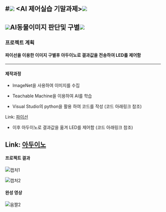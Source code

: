 #<img src="https://img.shields.io/badge/-4D2B1A?style=flat&logo=Buy Me A Coffee&logoColor=white"/> <AI 제어실습 기말과제><img src="https://img.shields.io/badge/-4D2B1A?style=flat&logo=Buy Me A Coffee&logoColor=white"/>
-----------------------
## <img src="https://img.shields.io/badge/-DC0032?style=flat&logo=DPD&logoColor=white"/>AI동물이미지 판단및 구별<img src="https://img.shields.io/badge/-DC0032?style=flat&logo=DPD&logoColor=white"/>
### 프로젝트 계획
#### 파이선을 이용한 이미지 구별후 아두이노로 결과값을 전송하여 LED를 제어함
----------------------------------------------------------
#### 제작과정
* ImageNet을 사용하여 이미지를 수집 

* Teachable Machine을 이용하여 AI를 학습

* Visual Studio의 python을 활용 하여 코드를 작성 (코드 아래링크 참조)

Link: [파이선](https://github.com/lingicheon/AI-/blob/main/AI%ED%8C%8C%EC%9D%B4%EC%84%A0%20%EC%BD%94%EB%93%9C)
* 이후 아두이노로 결과값을 옮겨 LED를 제어함 (코드 아래링크 참조)

Link: [아두이노](https://github.com/lingicheon/AI-/blob/main/AI%20%EC%95%84%EB%91%90%EC%9D%B4%EB%85%B8%20%EC%BD%94%EB%93%9C)
-----------------------------------------------------------------

#### 프로젝트 결과 

![캡처1](https://user-images.githubusercontent.com/112461228/206396276-6a1fddbe-b344-4c1c-941d-1ace930a3d23.JPG)

![캡처2](https://user-images.githubusercontent.com/112461228/206396287-b493e22d-1945-4e9e-9673-e53ef64e28e4.JPG)

#### 완성 영상 
![움짤2](https://user-images.githubusercontent.com/112461228/206396502-af8f4958-48ec-484d-b6bc-8d9f5bcdcd90.gif)
